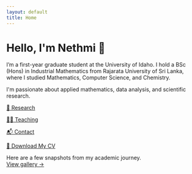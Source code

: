 ```yaml
---
layout: default
title: Home
---
```


# Hello, I'm Nethmi 👋

I’m a first-year graduate student at the University of Idaho. I hold a BSc (Hons) in Industrial Mathematics from Rajarata University of Sri Lanka, where I studied Mathematics, Computer Science, and Chemistry.

I'm passionate about applied mathematics, data analysis, and scientific research.


  [🔬 Research](research.md)
  
  [👩‍🏫 Teaching](teaching.md)
  
  [📬 Contact](contact.md)
  
  [📄 Download My CV](assets/Nethmi_Herath_CV.pdf)

Here are a few snapshots from my academic journey.  
[View gallery →](photos.md)


